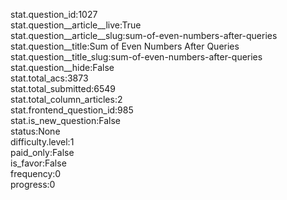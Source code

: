 stat.question_id:1027  
stat.question__article__live:True  
stat.question__article__slug:sum-of-even-numbers-after-queries  
stat.question__title:Sum of Even Numbers After Queries  
stat.question__title_slug:sum-of-even-numbers-after-queries  
stat.question__hide:False  
stat.total_acs:3873  
stat.total_submitted:6549  
stat.total_column_articles:2  
stat.frontend_question_id:985  
stat.is_new_question:False  
status:None  
difficulty.level:1  
paid_only:False  
is_favor:False  
frequency:0  
progress:0  
